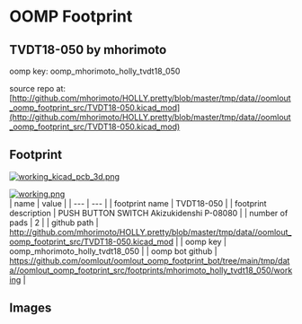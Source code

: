 # OOMP Footprint  
## TVDT18-050  by mhorimoto  
  
oomp key: oomp_mhorimoto_holly_tvdt18_050  
  
source repo at: [http://github.com/mhorimoto/HOLLY.pretty/blob/master/tmp/data//oomlout_oomp_footprint_src/TVDT18-050.kicad_mod](http://github.com/mhorimoto/HOLLY.pretty/blob/master/tmp/data//oomlout_oomp_footprint_src/TVDT18-050.kicad_mod)  
## Footprint  
  
[![working_kicad_pcb_3d.png](working_kicad_pcb_3d_600.png)](working_kicad_pcb_3d.png)  
  
[![working.png](working_600.png)](working.png)  
| name | value | 
| --- | --- | 
| footprint name | TVDT18-050 | 
| footprint description | PUSH BUTTON SWITCH Akizukidenshi P-08080 | 
| number of pads | 2 | 
| github path | http://github.com/mhorimoto/HOLLY.pretty/blob/master/tmp/data//oomlout_oomp_footprint_src/TVDT18-050.kicad_mod | 
| oomp key | oomp_mhorimoto_holly_tvdt18_050 | 
| oomp bot github | https://github.com/oomlout/oomlout_oomp_footprint_bot/tree/main/tmp/data//oomlout_oomp_footprint_src/footprints/mhorimoto_holly_tvdt18_050/working | 
## Images  
